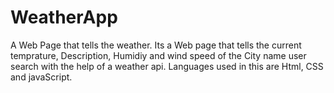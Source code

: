 # WeatherApp
A Web Page that tells the weather. 
Its a Web page that tells the current temprature, Description, Humidiy and wind speed of the City name user search with the help of a weather api.
Languages used in this are Html, CSS and javaScript.
